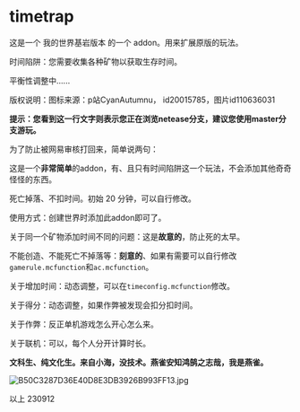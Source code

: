 # timetrap

这是一个 我的世界基岩版本 的一个 addon。用来扩展原版的玩法。

时间陷阱：您需要收集各种矿物以获取生存时间。

平衡性调整中......

版权说明：图标来源：p站CyanAutumnu， id20015785，图片id110636031

**提示：您看到这一行文字则表示您正在浏览netease分支，建议您使用master分支游玩。**

为了防止被网易审核打回来，简单说两句：

这是一个**非常简单**的addon，有、且只有时间陷阱这一个玩法，不会添加其他奇奇怪怪的东西。

死亡掉落、不扣时间。初始 20 分钟，可以自行修改。

使用方式：创建世界时添加此addon即可了。

关于同一个矿物添加时间不同的问题：这是**故意的**，防止死的太早。

不能创造、不能死亡不掉落等：**刻意的**、如果有需要可以自行修改``gamerule.mcfunction``和``ac.mcfunction``。

关于增加时间：动态调整，可以在``timeconfig.mcfunction``修改。

关于得分：动态调整，如果作弊被发现会扣分扣时间。

关于作弊：反正单机游戏怎么开心怎么来。

关于联机：可以，每个人分开计算时长。

**文科生、纯文化生。来自小海，没技术。燕雀安知鸿鹄之志哉，我是燕雀。**

![B50C3287D36E40D8E3DB3926B993FF13.jpg](https://img1.imgtp.com/2023/09/12/F98szk1r.jpg)

以上 230912
